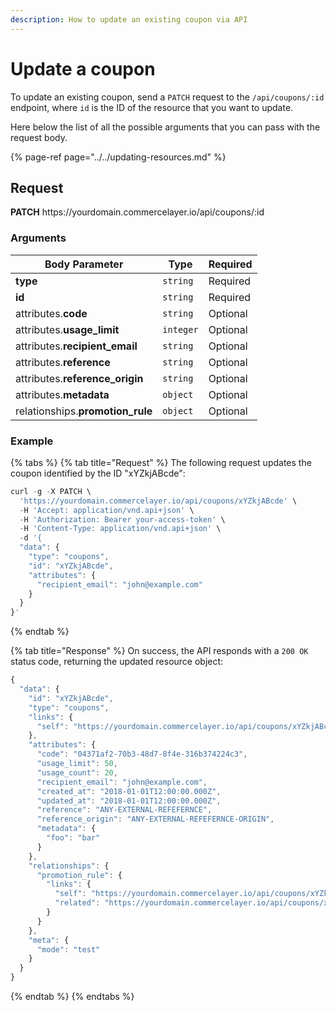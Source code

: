 ```yaml
---
description: How to update an existing coupon via API
---
```


# Update a coupon

To update an existing coupon, send a `PATCH` request to the `/api/coupons/:id` endpoint, where `id` is the ID of the resource that you want to update.

Here below the list of all the possible arguments that you can pass with the request body.

{% page-ref page="../../updating-resources.md" %}

## Request

**PATCH** https://<i></i>yourdomain.commercelayer.io/api/coupons/:id

### Arguments

| Body Parameter | Type     | Required |
| -------------- | -------- | -------- |
| **type**       | `string` | Required |
| **id**         | `string` | Required |
| attributes.**code** | `string` | Optional |
| attributes.**usage_limit** | `integer` | Optional |
| attributes.**recipient_email** | `string` | Optional |
| attributes.**reference** | `string` | Optional |
| attributes.**reference_origin** | `string` | Optional |
| attributes.**metadata** | `object` | Optional |
| relationships.**promotion_rule** | `object` | Optional |

### Example

{% tabs %}
{% tab title="Request" %}
The following request updates the coupon identified by the ID "xYZkjABcde":

```javascript
curl -g -X PATCH \
  'https://yourdomain.commercelayer.io/api/coupons/xYZkjABcde' \
  -H 'Accept: application/vnd.api+json' \
  -H 'Authorization: Bearer your-access-token' \
  -H 'Content-Type: application/vnd.api+json' \
  -d '{
  "data": {
    "type": "coupons",
    "id": "xYZkjABcde",
    "attributes": {
      "recipient_email": "john@example.com"
    }
  }
}'
```
{% endtab %}

{% tab title="Response" %}
On success, the API responds with a `200 OK` status code, returning the updated resource object:

```javascript
{
  "data": {
    "id": "xYZkjABcde",
    "type": "coupons",
    "links": {
      "self": "https://yourdomain.commercelayer.io/api/coupons/xYZkjABcde"
    },
    "attributes": {
      "code": "04371af2-70b3-48d7-8f4e-316b374224c3",
      "usage_limit": 50,
      "usage_count": 20,
      "recipient_email": "john@example.com",
      "created_at": "2018-01-01T12:00:00.000Z",
      "updated_at": "2018-01-01T12:00:00.000Z",
      "reference": "ANY-EXTERNAL-REFEFERNCE",
      "reference_origin": "ANY-EXTERNAL-REFEFERNCE-ORIGIN",
      "metadata": {
        "foo": "bar"
      }
    },
    "relationships": {
      "promotion_rule": {
        "links": {
          "self": "https://yourdomain.commercelayer.io/api/coupons/xYZkjABcde/relationships/promotion_rule",
          "related": "https://yourdomain.commercelayer.io/api/coupons/xYZkjABcde/promotion_rule"
        }
      }
    },
    "meta": {
      "mode": "test"
    }
  }
}
```
{% endtab %}
{% endtabs %}

